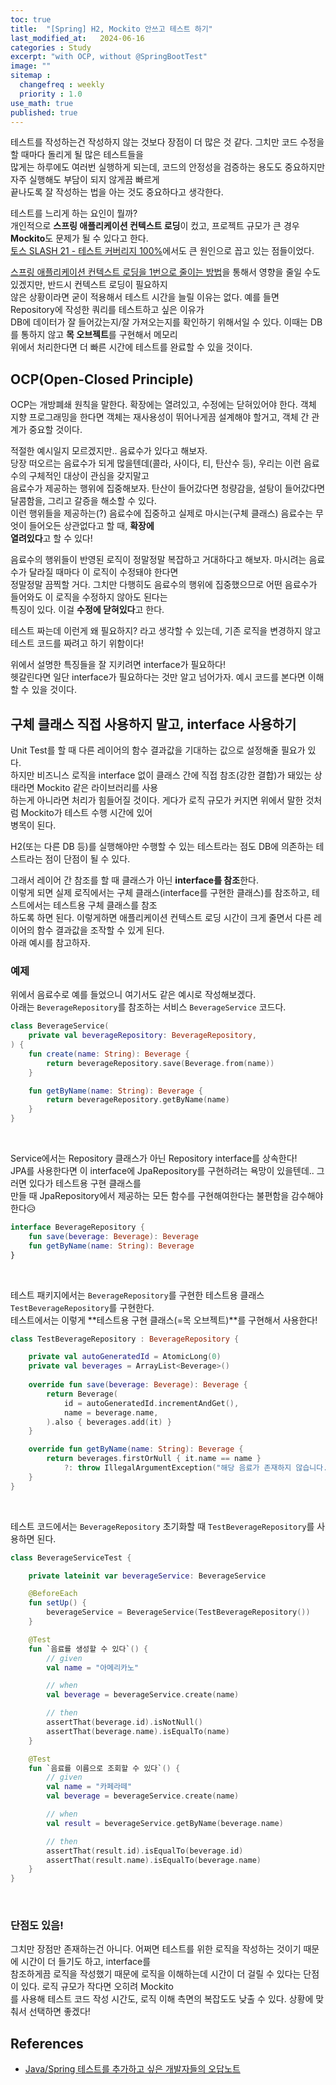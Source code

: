 ```yaml
---
toc: true
title:  "[Spring] H2, Mockito 안쓰고 테스트 하기"
last_modified_at:   2024-06-16
categories : Study
excerpt: "with OCP, without @SpringBootTest"
image: ""
sitemap :
  changefreq : weekly
  priority : 1.0
use_math: true
published: true
---
```


테스트를 작성하는건 작성하지 않는 것보다 장점이 더 많은 것 같다. 그치만 코드 수정을 할 때마다 돌리게 될 많은 테스트들을 <br>
많게는 하루에도 여러번 실행하게 되는데, 코드의 안정성을 검증하는 용도도 중요하지만 자주 실행해도 부담이 되지 않게끔 빠르게 <br>
끝나도록 잘 작성하는 법을 아는 것도 중요하다고 생각한다.<br>

테스트를 느리게 하는 요인이 뭘까?<br>
개인적으로 **스프링 애플리케이션 컨텍스트 로딩**이 컸고, 프로젝트 규모가 큰 경우 **Mockito**도 문제가 될 수 있다고 한다.<br>
[토스 SLASH 21 - 테스트 커버리지 100%](https://youtu.be/jdlBu2vFv58?si=wvxP-hXiax7MbalT)에서도 큰 원인으로 꼽고 있는 점들이었다.<br>

[스프링 애플리케이션 컨텍스트 로딩을 1번으로 줄이는 방법](https://yooniversal.github.io/project/post273/#%ED%85%8C%EC%8A%A4%ED%8A%B8-%EC%84%A4%EC%A0%95-%EA%B4%80%EB%A6%AC)을 통해서 영향을 줄일 수도 있겠지만, 반드시 컨텍스트 로딩이 필요하지 <br>
않은 상황이라면 굳이 적용해서 테스트 시간을 늘릴 이유는 없다. 예를 들면 Repository에 작성한 쿼리를 테스트하고 싶은 이유가 <br>
DB에 데이터가 잘 들어갔는지/잘 가져오는지를 확인하기 위해서일 수 있다. 이때는 DB를 통하지 않고 **목 오브젝트**를 구현해서 메모리 <br>
위에서 처리한다면 더 빠른 시간에 테스트를 완료할 수 있을 것이다.<br>

## OCP(Open-Closed Principle)
OCP는 개방폐쇄 원칙을 말한다. 확장에는 열려있고, 수정에는 닫혀있어야 한다.
객체 지향 프로그래밍을 한다면 객체는 재사용성이 뛰어나게끔 설계해야 할거고, 객체 간 관계가 중요할 것이다.

적절한 예시일지 모르겠지만.. 음료수가 있다고 해보자. <br>
당장 떠오르는 음료수가 되게 많을텐데(콜라, 사이다, 티, 탄산수 등), 우리는 이런 음료수의 구체적인 대상이 관심을 갖지말고 <br>
음료수가 제공하는 행위에 집중해보자. 탄산이 들어갔다면 청량감을, 설탕이 들어갔다면 달콤함을, 그리고 갈증을 해소할 수 있다. <br>
이런 행위들을 제공하는(?) 음료수에 집중하고 실제로 마시는(구체 클래스) 음료수는 무엇이 들어오든 상관없다고 할 때, **확장에** <br>
**열려있다**고 할 수 있다!<br>

음료수의 행위들이 반영된 로직이 정말정말 복잡하고 거대하다고 해보자. 마시려는 음료수가 달라질 때마다 이 로직이 수정돼야 한다면 <br>
정말정말 끔찍할 거다. 그치만 다행히도 음료수의 행위에 집중했으므로 어떤 음료수가 들어와도 이 로직을 수정하지 않아도 된다는 <br>
특징이 있다. 이걸 **수정에 닫혀있다**고 한다.<br>

테스트 짜는데 이런게 왜 필요하지? 라고 생각할 수 있는데, 기존 로직을 변경하지 않고 테스트 코드를 짜려고 하기 위함이다!<br>

위에서 설명한 특징들을 잘 지키려면 interface가 필요하다!<br>
헷갈린다면 일단 interface가 필요하다는 것만 알고 넘어가자. 예시 코드를 본다면 이해할 수 있을 것이다.<br>

## 구체 클래스 직접 사용하지 말고, interface 사용하기
Unit Test를 할 때 다른 레이어의 함수 결과값을 기대하는 값으로 설정해줄 필요가 있다.<br>
하지만 비즈니스 로직을 interface 없이 클래스 간에 직접 참조(강한 결합)가 돼있는 상태라면 Mockito 같은 라이브러리를 사용<br>
하는게 아니라면 처리가 힘들어질 것이다. 게다가 로직 규모가 커지면 위에서 말한 것처럼 Mockito가 테스트 수행 시간에 있어 <br>
병목이 된다.<br>

H2(또는 다른 DB 등)를 실행해야만 수행할 수 있는 테스트라는 점도 DB에 의존하는 테스트라는 점이 단점이 될 수 있다.<br>

그래서 레이어 간 참조를 할 때 클래스가 아닌 **interface를 참조**한다.<br>
이렇게 되면 실제 로직에서는 구체 클래스(interface를 구현한 클래스)를 참조하고, 테스트에서는 테스트용 구체 클래스를 참조<br>
하도록 하면 된다. 이렇게하면 애플리케이션 컨텍스트 로딩 시간이 크게 줄면서 다른 레이어의 함수 결과값을 조작할 수 있게 된다.<br>
아래 예시를 참고하자.<br>

### 예제
위에서 음료수로 예를 들었으니 여기서도 같은 예시로 작성해보겠다.<br>
아래는 `BeverageRepository`를 참조하는 서비스 `BeverageService` 코드다.<br>
```kotlin
class BeverageService(
    private val beverageRepository: BeverageRepository,
) {
    fun create(name: String): Beverage {
        return beverageRepository.save(Beverage.from(name))
    }

    fun getByName(name: String): Beverage {
        return beverageRepository.getByName(name)
    }
}
```
<br>

Service에서는 Repository 클래스가 아닌 Repository interface를 상속한다!<br>
JPA를 사용한다면 이 interface에 JpaRepository를 구현하려는 욕망이 있을텐데.. 그러면 있다가 테스트용 구현 클래스를 <br>
만들 때 JpaRepository에서 제공하는 모든 함수를 구현해여한다는 불편함을 감수해야 한다😥<br>
```kotlin
interface BeverageRepository {
    fun save(beverage: Beverage): Beverage
    fun getByName(name: String): Beverage
}
```
<br>

테스트 패키지에서는 `BeverageRepository`를 구현한 테스트용 클래스 `TestBeverageRepository`를 구현한다.<br>
테스트에서는 이렇게 **테스트용 구현 클래스(=목 오브젝트)**를 구현해서 사용한다!<br>
```kotlin
class TestBeverageRepository : BeverageRepository {

    private val autoGeneratedId = AtomicLong(0)
    private val beverages = ArrayList<Beverage>()
    
    override fun save(beverage: Beverage): Beverage {
        return Beverage(
            id = autoGeneratedId.incrementAndGet(),
            name = beverage.name,
        ).also { beverages.add(it) }
    }

    override fun getByName(name: String): Beverage {
        return beverages.firstOrNull { it.name == name }
            ?: throw IllegalArgumentException("해당 음료가 존재하지 않습니다.")
    }
}
```
<br>

테스트 코드에서는 `BeverageRepository` 초기화할 때 `TestBeverageRepository`를 사용하면 된다.<br>
```kotlin
class BeverageServiceTest {

    private lateinit var beverageService: BeverageService

    @BeforeEach
    fun setUp() {
        beverageService = BeverageService(TestBeverageRepository())
    }

    @Test
    fun `음료를 생성할 수 있다`() {
        // given
        val name = "아메리카노"

        // when
        val beverage = beverageService.create(name)

        // then
        assertThat(beverage.id).isNotNull()
        assertThat(beverage.name).isEqualTo(name)
    }

    @Test
    fun `음료를 이름으로 조회할 수 있다`() {
        // given
        val name = "카페라떼"
        val beverage = beverageService.create(name)

        // when
        val result = beverageService.getByName(beverage.name)

        // then
        assertThat(result.id).isEqualTo(beverage.id)
        assertThat(result.name).isEqualTo(beverage.name)
    }
}
```
<br>

### 단점도 있음!
그치만 장점만 존재하는건 아니다. 어쩌면 테스트를 위한 로직을 작성하는 것이기 때문에 시간이 더 들기도 하고, interface를 <br>
참조하게끔 로직을 작성했기 때문에 로직을 이해하는데 시간이 더 걸릴 수 있다는 단점이 있다. 로직 규모가 작다면 오히려 Mockito<br>
를 사용해 테스트 코드 작성 시간도, 로직 이해 측면의 복잡도도 낮출 수 있다. 상황에 맞춰서 선택하면 좋겠다!<br>

## References
- [Java/Spring 테스트를 추가하고 싶은 개발자들의 오답노트](https://www.inflearn.com/course/%EC%9E%90%EB%B0%94-%EC%8A%A4%ED%94%84%EB%A7%81-%ED%85%8C%EC%8A%A4%ED%8A%B8-%EA%B0%9C%EB%B0%9C%EC%9E%90-%EC%98%A4%EB%8B%B5%EB%85%B8%ED%8A%B8)